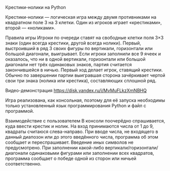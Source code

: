 Крестики-нолики на Python

Крестики-нолики — логическая игра между двумя противниками на квадратном поле 3 на 3 клетки. Один из игроков играет «крестиками», второй — «ноликами».

Правила игры
Игроки по очереди ставят на свободные клетки поля 3×3 знаки (один всегда крестики, другой всегда нолики). Первый, выстроивший в ряд 3 своих фигуры по вертикали, горизонтали или большой диагонали, выигрывает. Если игроки заполнили все 9 ячеек и оказалось, что ни в одной вертикали, горизонтали или большой диагонали нет трёх одинаковых знаков, партия считается закончившейся в ничью. Первый ход делает игрок, ставящий крестики.
Обычно по завершении партии выигравшая сторона зачёркивает чертой свои три знака (нолика или крестика), составляющих сплошной ряд.

Видео-демонстрация https://disk.yandex.ru/i/MvMuFLkzXmNBHQ

Игра реализована, как консольная, поэтому для её запуска необходимы только установленный язык программирования Python и файл с программой.

Взаимодействие с пользователем
В консоли поочерёдно спрашивается, куда ввести крестик и нолик. На вход принимаются числа от 1 до 9, квадраты считаюся слева-направо. При вводе числа, не входящего в данный диапозон или до этого введённого числа, программа об этом сообщает и переспрашивает. Введение иных символов не предусмотрено. При заполнении какой-либо вертикали/горизонтали/диагонали одинаковыми фигурами или заполнении всех квадратов, программа сообщает о победе одной из сторон или ничьей соответственно.
